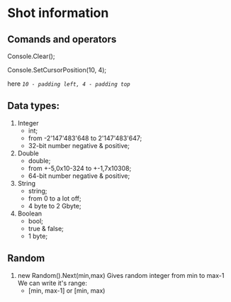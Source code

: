 # Shot information

## Comands and operators

Console.Clear();

Console.SetCursorPosition(10, 4);

here _`10 - padding left, 4 - padding top`_

## Data types:

1. Integer
   - int;
   - from -2'147'483'648 to 2'147'483'647;
   - 32-bit number negative & positive;
2. Double
   - double;
   - from +-5,0x10-324 to +-1,7x10308;
   - 64-bit number negative & positive;
3. String
   - string;
   - from 0 to a lot off;
   - 4 byte to 2 Gbyte;
4. Boolean
   - bool;
   - true & false;
   - 1 byte;

## Random

1. new Random().Next(min,max)
   Gives random integer from min to max-1 We can write it's range:
   - [min, max-1] or [min, max)
